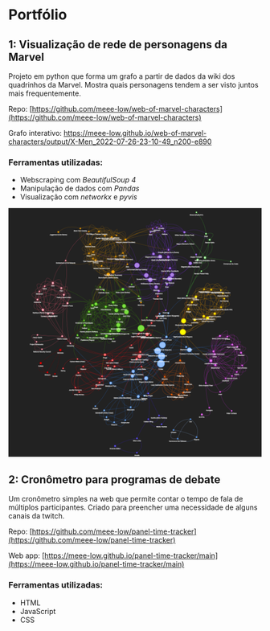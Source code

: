 # Portfólio


## 1: Visualização de rede de personagens da Marvel
Projeto em python que forma um grafo a partir de dados da wiki dos quadrinhos da Marvel. Mostra quais personagens tendem a ser visto juntos mais frequentemente.

Repo: [https://github.com/meee-low/web-of-marvel-characters](https://github.com/meee-low/web-of-marvel-characters)

Grafo interativo: https://meee-low.github.io/web-of-marvel-characters/output/X-Men_2022-07-26-23-10-49_n200-e890
### Ferramentas utilizadas:
- Webscraping com *BeautifulSoup 4*
- Manipulação de dados com *Pandas*
- Visualização com *networkx* e *pyvis*

![image](https://github.com/meee-low/web-of-marvel-characters/blob/main/output/screenshot.png)


## 2: Cronômetro para programas de debate
Um cronômetro simples na web que permite contar o tempo de fala de múltiplos participantes. Criado para preencher uma necessidade de alguns canais da twitch.

Repo: [https://github.com/meee-low/panel-time-tracker](https://github.com/meee-low/panel-time-tracker)

Web app: [https://meee-low.github.io/panel-time-tracker/main](https://meee-low.github.io/panel-time-tracker/main)

### Ferramentas utilizadas:
- HTML
- JavaScript
- CSS

